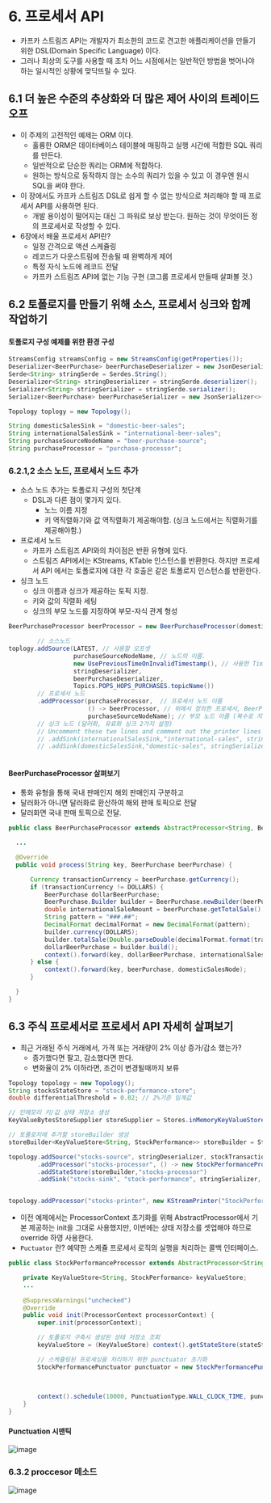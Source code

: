 # 6. 프로세서 API
 * 카프카 스트림즈 API는 개발자가 최소한의 코드로 견고한 애플리케이션을 만들기 위한 DSL(Domain Specific Language) 이다.
 * 그러나 최상의 도구를 사용할 때 조차 어느 시점에서는 일반적인 방법을 벗어나야 하는 일시적인 상황에 맞닥뜨릴 수 있다.


## 6.1 더 높은 수준의 추상화와 더 많은 제어 사이의 트레이드 오프
 * 이 주제의 고전적인 예제는 ORM 이다.
   * 훌륭한 ORM은 데이터베이스 테이블에 매핑하고 실행 시간에 적합한 SQL 쿼리를 만든다.
   * 일반적으로 단순한 쿼리는 ORM에 적합하다.
   * 원하는 방식으로 동작하지 않는 소수의 쿼리가 있을 수 있고 이 경우엔 원시 SQL을 써야 한다.
 * 이 장에서도 카프카 스트림즈 DSL로 쉽게 할 수 없는 방식으로 처리해야 할 때 프로세서 API를 사용하면 된다.
   * 개발 용이성이 떨어지는 대신 그 파워로 보상 받는다. 원하는 것이 무엇이든 정의 프로세서로 작성할 수 있다.
 * 6장에서 배울 프로세서 API란?
   * 일정 간격으로 액션 스케쥴링
   * 레코드가 다운스트림에 전송될 때 완벽하게 제어
   * 특정 자식 노드에 레코드 전달
   * 카프카 스트림즈 API에 없는 기능 구현 (코그룹 프로세서 만들때 살펴볼 것.)


## 6.2 토폴로지를 만들기 위해 소스, 프로세서 싱크와 함께 작업하기
#### 토폴로지 구성 예제를 위한 환경 구성

```java
StreamsConfig streamsConfig = new StreamsConfig(getProperties());
Deserializer<BeerPurchase> beerPurchaseDeserializer = new JsonDeserializer<>(BeerPurchase.class);
Serde<String> stringSerde = Serdes.String();
Deserializer<String> stringDeserializer = stringSerde.deserializer();
Serializer<String> stringSerializer = stringSerde.serializer();
Serializer<BeerPurchase> beerPurchaseSerializer = new JsonSerializer<>();

Topology toplogy = new Topology();

String domesticSalesSink = "domestic-beer-sales";
String internationalSalesSink = "international-beer-sales";
String purchaseSourceNodeName = "beer-purchase-source";
String purchaseProcessor = "purchase-processor";
```

### 6.2.1,2 소스 노드, 프로세서 노드 추가
 * 소스 노드 추가는 토폴로지 구성의 첫단계
    * DSL과 다른 점이 몇가지 있다.
       * 노느 이름 지정
       * 키 역직렬화기와 값 역직렬화기 제공해야함. (싱크 노드에서는 직렬화기를 제공해야함.)
 * 프로세서 노드
    * 카프카 스트림즈 API와의 차이점은 반환 유형에 있다.
    * 스트림즈 API에서는 KStreams, KTable 인스턴스를 반환한다. 하지만 프로세서 API 에서는 토폴로지에 대한 각 호출은 같은 토폴로지 인스턴스를 반환한다.
 * 싱크 노드
    * 싱크 이름과 싱크가 제공하는 토픽 지정.
    * 키와 값의 직렬화 세팅
    * 싱크의 부모 노드를 지정하여 부모-자식 관계 형성 
```java
BeerPurchaseProcessor beerProcessor = new BeerPurchaseProcessor(domesticSalesSink, internationalSalesSink);

        // 소스노드
toplogy.addSource(LATEST, // 사용할 오프셋
                  purchaseSourceNodeName, // 노드의 이름.
                  new UsePreviousTimeOnInvalidTimestamp(), // 사용한 Timestamp
                  stringDeserializer,
                  beerPurchaseDeserializer,
                  Topics.POPS_HOPS_PURCHASES.topicName())
        // 프로세서 노드
        .addProcessor(purchaseProcessor,  // 프로세서 노드 이름
                      () -> beerProcessor, // 위에서 정의한 프로세서, BeerPurahseProcessor
                      purchaseSourceNodeName); // 부모 노드 이름 (복수로 지정 가능), 노드 사이에 부모-자식 관계를 설정한다.
        // 싱크 노드 (달러화, 유료화 싱크 2가지 설정)
        // Uncomment these two lines and comment out the printer lines for writing to topics
        // .addSink(internationalSalesSink,"international-sales", stringSerializer, beerPurchaseSerializer, purchaseProcessor)
        // .addSink(domesticSalesSink,"domestic-sales", stringSerializer, beerPurchaseSerializer, purchaseProcessor);
                      
```

#### BeerPurchaseProcessor 살펴보기
 * 통화 유형을 통해 국내 판매인지 해외 판매인지 구분하고
 * 달러화가 아니면 달러화로 환산하여 해외 판매 토픽으로 전달
 * 달러화면 국내 판매 토픽으로 전달.
```java
public class BeerPurchaseProcessor extends AbstractProcessor<String, BeerPurchase> {

  ...

  @Override
  public void process(String key, BeerPurchase beerPurchase) {

      Currency transactionCurrency = beerPurchase.getCurrency();
      if (transactionCurrency != DOLLARS) {
          BeerPurchase dollarBeerPurchase;
          BeerPurchase.Builder builder = BeerPurchase.newBuilder(beerPurchase);
          double internationalSaleAmount = beerPurchase.getTotalSale();
          String pattern = "###.##";
          DecimalFormat decimalFormat = new DecimalFormat(pattern);
          builder.currency(DOLLARS);
          builder.totalSale(Double.parseDouble(decimalFormat.format(transactionCurrency.convertToDollars(internationalSaleAmount))));
          dollarBeerPurchase = builder.build();
          context().forward(key, dollarBeerPurchase, internationalSalesNode); // context() 메서드가 반환하는 ProcessorContext를 사용해 레코드를 international 자식 노드에 전달.
      } else {
          context().forward(key, beerPurchase, domesticSalesNode);
      }

  }
}
```


## 6.3 주식 프로세서로 프로세서 API 자세히 살펴보기
 * 최근 거래된 주식 거래에서, 가격 또는 거래량이 2% 이상 증가/감소 했는가?
    * 증가했다면 팔고, 감소했다면 판다.
    * 변화율이 2% 이하라면, 조건이 변경될때까지 보류 

```java
Topology topology = new Topology();
String stocksStateStore = "stock-performance-store";
double differentialThreshold = 0.02; // 2%기준 임계값

// 인메모리 키/값 상태 저장소 생성
KeyValueBytesStoreSupplier storeSupplier = Stores.inMemoryKeyValueStore(stocksStateStore);

// 토폴로지에 추가할 storeBuilder 생성
storeBuilder<KeyValueStore<String, StockPerformance>> storeBuilder = Stores.keyValueStoreBuilder(storeSupplier, Serdes.String(), stockPerformanceSerde);

topology.addSource("stocks-source", stringDeserializer, stockTransactionDeserializer,"stock-transactions")
        .addProcessor("stocks-processor", () -> new StockPerformanceProcessor(stocksStateStore, differentialThreshold), "stocks-source")
        .addStateStore(storeBuilder,"stocks-processor")
        .addSink("stocks-sink", "stock-performance", stringSerializer, stockPerformanceSerializer, "stocks-processor");


topology.addProcessor("stocks-printer", new KStreamPrinter("StockPerformance"), "stocks-processor");
```

 * 이전 예제에서는 ProcessorContext 초기화를 위해 AbstractProcessor에서 기본 제공하는 init을 그대로 사용했지만, 이번에는 상태 저장소를 셋업해야 하므로 override 하영 사용한다.
 * `Puctuator` 란? 예약한 스케쥴 프로세서 로직의 실행을 처리하는 콜백 인터페이스.

```java
public class StockPerformanceProcessor extends AbstractProcessor<String, StockTransaction> {

    private KeyValueStore<String, StockPerformance> keyValueStore;
    ...
    
    @SuppressWarnings("unchecked")
    @Override
    public void init(ProcessorContext processorContext) {
        super.init(processorContext);

        // 토폴로지 구축시 생성된 상태 저장소 조회
        keyValueStore = (KeyValueStore) context().getStateStore(stateStoreName);

        // 스케쥴링된 프로세싱을 처리하기 위한 punctuator 초기화
        StockPerformancePunctuator punctuator = new StockPerformancePunctuator(differentialThreshold,
                                                                               context(),
                                                                               keyValueStore);

        context().schedule(10000, PunctuationType.WALL_CLOCK_TIME, punctuator); // 10초마다 WALL_CLOCK_TIME 기반하여 punctuate 호출하도록 스케쥴
    }
}
```

#### Punctuation 시맨틱


![image](https://user-images.githubusercontent.com/48814463/200096279-e19cf8c8-515e-4085-8825-b887bbc564fd.png)


### 6.3.2 proccesor 메소드

![image](https://user-images.githubusercontent.com/48814463/200096286-8d9a5e5f-3192-4525-a714-05e8fe0141b5.png)
